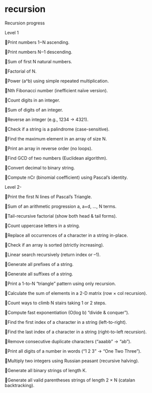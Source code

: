 # recursion
Recursion progress 

Level 1 

🔸Print numbers 1‒N ascending.

🔸Print numbers N‒1 descending.

🔸Sum of first N natural numbers.

🔸Factorial of N.

🔸Power (a^b) using simple repeated multiplication.

🔸Nth Fibonacci number (inefficient naïve version).

🔸Count digits in an integer.

🔸Sum of digits of an integer.

🔸Reverse an integer (e.g., 1234 → 4321).

🔸Check if a string is a palindrome (case-sensitive).

🔸Find the maximum element in an array of size N.

🔸Print an array in reverse order (no loops).

🔸Find GCD of two numbers (Euclidean algorithm).

🔸Convert decimal to binary string.

🔸Compute nCr (binomial coefficient) using Pascal’s identity.


Level 2-

🔸Print the first N lines of Pascal’s Triangle.

🔸Sum of an arithmetic progression a, a+d, …, N terms.

🔸Tail-recursive factorial (show both head & tail forms).

🔸Count uppercase letters in a string.

🔸Replace all occurrences of a character in a string in-place.

🔸Check if an array is sorted (strictly increasing).

🔸Linear search recursively (return index or –1).

🔸Generate all prefixes of a string.

🔸Generate all suffixes of a string.

🔸Print a 1-to-N “triangle” pattern using only recursion.

🔸Calculate the sum of elements in a 2-D matrix (row × col recursion).

🔸Count ways to climb N stairs taking 1 or 2 steps.

🔸Compute fast exponentiation (O(log b) “divide & conquer”).

🔸Find the first index of a character in a string (left-to-right).

🔸Find the last index of a character in a string (right-to-left recursion).

🔸Remove consecutive duplicate characters (“aaabb” → “ab”).

🔸Print all digits of a number in words (“1 2 3” → “One Two Three”).

🔸Multiply two integers using Russian peasant (recursive halving).

🔸Generate all binary strings of length K.

🔸Generate all valid parentheses strings of length 2 × N (catalan backtracking).
